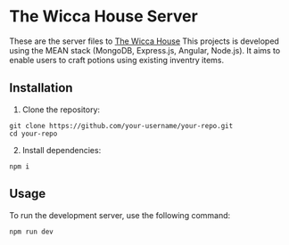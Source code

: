 # The Wicca House Server

These are the server files to [The Wicca House](https://github.com/bee2805/TheWiccaHouse)
This projects is developed using the MEAN stack (MongoDB, Express.js, Angular, Node.js). It aims to enable users to craft potions using existing inventry items.

## Installation

1. Clone the repository:
```
git clone https://github.com/your-username/your-repo.git
cd your-repo
```
2. Install dependencies:
```
npm i
```

## Usage

To run the development server, use the following command:
```
npm run dev
```
